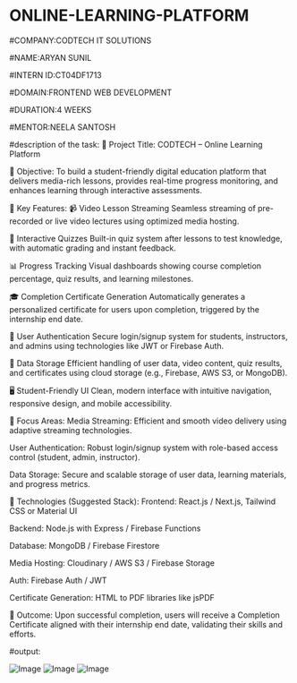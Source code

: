 # ONLINE-LEARNING-PLATFORM

#COMPANY:CODTECH IT SOLUTIONS

#NAME:ARYAN SUNIL

#INTERN ID:CT04DF1713

#DOMAIN:FRONTEND WEB DEVELOPMENT

#DURATION:4 WEEKS

#MENTOR:NEELA SANTOSH

#description of the task: 🔹 Project Title:
CODTECH – Online Learning Platform

🔹 Objective:
To build a student-friendly digital education platform that delivers media-rich lessons, provides real-time progress monitoring, and enhances learning through interactive assessments.

🔹 Key Features:
📹 Video Lesson Streaming
Seamless streaming of pre-recorded or live video lectures using optimized media hosting.

📝 Interactive Quizzes
Built-in quiz system after lessons to test knowledge, with automatic grading and instant feedback.

📊 Progress Tracking
Visual dashboards showing course completion percentage, quiz results, and learning milestones.

🎓 Completion Certificate Generation
Automatically generates a personalized certificate for users upon completion, triggered by the internship end date.

🔐 User Authentication
Secure login/signup system for students, instructors, and admins using technologies like JWT or Firebase Auth.

💾 Data Storage
Efficient handling of user data, video content, quiz results, and certificates using cloud storage (e.g., Firebase, AWS S3, or MongoDB).

🖥️ Student-Friendly UI
Clean, modern interface with intuitive navigation, responsive design, and mobile accessibility.

🔹 Focus Areas:
Media Streaming:
Efficient and smooth video delivery using adaptive streaming technologies.

User Authentication:
Robust login/signup system with role-based access control (student, admin, instructor).

Data Storage:
Secure and scalable storage of user data, learning materials, and progress metrics.

🔹 Technologies (Suggested Stack):
Frontend: React.js / Next.js, Tailwind CSS or Material UI

Backend: Node.js with Express / Firebase Functions

Database: MongoDB / Firebase Firestore

Media Hosting: Cloudinary / AWS S3 / Firebase Storage

Auth: Firebase Auth / JWT

Certificate Generation: HTML to PDF libraries like jsPDF

🔹 Outcome:
Upon successful completion, users will receive a Completion Certificate aligned with their internship end date, validating their skills and efforts.

#output:

![Image](https://github.com/user-attachments/assets/77fe44c8-3b0f-496a-bcd1-da09cdd7f39e)
![Image](https://github.com/user-attachments/assets/ece4d8a0-32d4-4a39-b877-c6ddc632e90d)
![Image](https://github.com/user-attachments/assets/50ec70fe-5474-4d08-8cec-d9179302087b)
